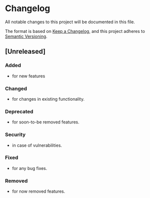 # Changelog

All notable changes to this project will be documented in this file.

The format is based on [Keep a Changelog](https://keepachangelog.com/en/1.0.0/),
and this project adheres to [Semantic Versioning](https://semver.org/spec/v2.0.0.html).

## [Unreleased]

### Added

- for new features

### Changed

- for changes in existing functionality.

### Deprecated

- for soon-to-be removed features.

### Security

- in case of vulnerabilities.

### Fixed

- for any bug fixes.

### Removed

- for now removed features.
